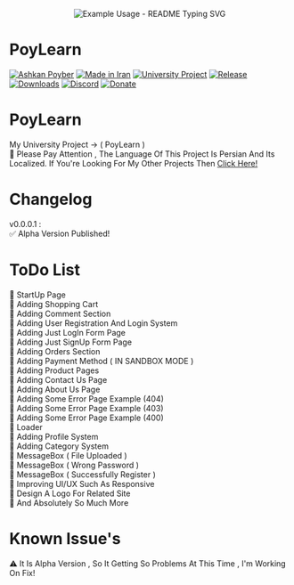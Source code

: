 <p align="center">
  <img src="https://readme-typing-svg.demolab.com/?lines=My+Name+Is+Ashkan!;Nice+To+Meet+You!;Have+a+Great+Time!;Thanks+For+Visiting!&font=Fira%20Code&center=true&width=380&height=50&duration=4000&pause=1000" alt="Example Usage - README Typing SVG">
</p>

# PoyLearn
[![Ashkan Poyber](https://img.shields.io/badge/Ashkan-Poyber-e4181c.svg?labelColor=0000ff)](#)
[![Made in Iran](https://img.shields.io/badge/made_in-iran-ffd700.svg?labelColor=0057b7)](https://github.com/AshkanPoyber)
[![University Project](https://img.shields.io/badge/University-Project-e4181c.svg?labelColor=0000ff)](#)
[![Release](https://img.shields.io/github/release/AshkanPoyber/PoyLearn.svg)](https://github.com/AshkanPoyber/PoyLearn/releases)
[![Downloads](https://img.shields.io/github/downloads/AshkanPoyber/PoyLearn/total.svg)](https://github.com/AshkanPoyber/PoyLearn/releases)
[![Discord](https://img.shields.io/discord/796419830819061800?label=discord)](https://discord.gg/yPWu7F7Gxb)
[![Donate](https://img.shields.io/badge/donate-$$$-8a2be2.svg)](#) 


# PoyLearn
My University Project -> ( PoyLearn ) 
<br>
🛑 Please Pay Attention , The Language Of This Project Is Persian And Its Localized. If You're Looking For My Other Projects Then [Click Here!](https://github.com/AshkanPoyber?tab=repositories)

# Changelog
v0.0.0.1 : <br>
✅ Alpha Version Published!
# ToDo List
💢 StartUp Page
<br>
💢 Adding Shopping Cart
<br>
💢 Adding Comment Section
<br>
💢 Adding User Registration And Login System
<br>
💢 Adding Just LogIn Form Page
<br>
💢 Adding Just SignUp Form Page
<br>
💢 Adding Orders Section
<br>
💢 Adding Payment Method ( IN SANDBOX MODE )
<br>
💢 Adding Product Pages
<br>
💢 Adding Contact Us Page
<br>
💢 Adding About Us Page
<br>
💢 Adding Some Error Page Example (404)
<br>
💢 Adding Some Error Page Example (403)
<br>
💢 Adding Some Error Page Example (400)
<br>
💢 Loader
<br>
💢 Adding Profile System
<br>
💢 Adding Category System
<br>
💢 MessageBox ( File Uploaded )
<br>
💢 MessageBox ( Wrong Password )
<br>
💢 MessageBox ( Successfully Register )
<br>
💢 Improving UI/UX Such As Responsive
<br>
💢 Design A Logo For Related Site
<br>
💢 And Absolutely So Much More

# Known Issue's
⚠ It Is Alpha Version , So It Getting So Problems At This Time , I'm Working On Fix!
